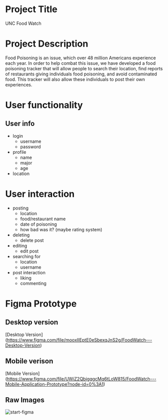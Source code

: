 # Project Title

UNC Food Watch

# Project Description

Food Poisoning is an issue, which over 48 million Americans experience each year. In order to help combat this issue, we have developed a food poisoning tracker that will allow people to search their location, find reports of restaurants giving individuals food poisoning, and avoid contaminated food. This tracker will also allow these individuals to post their own experiences.

# User functionality

## User info

- login
  - username
  - password
- profile
  - name
  - major
  - age
- location

# User interaction

- posting
  - location
  - food/restaurant name
  - date of poisoning
  - how bad was it? (maybe rating system)
- deleting
  - delete post
- editing
  - edit post
- searching for
  - location
  - username
- post interaction
  - liking
  - commenting

# Figma Prototype

## Desktop version

[Desktop Version] (https://www.figma.com/file/mooxIIEptE0eSbexqJnS2g/FoodWatch---Desktop-Version)

## Mobile verison

[Mobile Version] (https://www.figma.com/file/UWiZ2QbjgqgcMq6tLoW815/FoodWatch---Mobile-Application-Prototype?node-id=0%3A1)

## Raw Images

![start-figma](https://user-images.githubusercontent.com/69479656/166119494-23a85ac8-0a04-4a7e-88b8-35ab5b574219.JPG)
